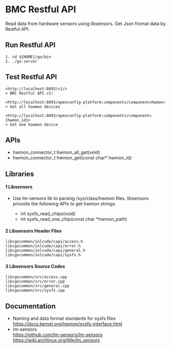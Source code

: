 # BMC Restful API
Read data from hardware sensors using libsensors. Get Json fromat data by Restful API.


## Run Restful API
    1. cd ${HOME}/go/bin
    2. ./go-server
    
## Test Restful API
    <http://localhost:8093/v1/>
    > BMC Restful API v1!

    <http://localhost:8093/openconfig-platform:components/component=hwmon>
    > Get all howmon devices

    <http://localhost:8093/openconfig-platform:components/component={hwmon_id}>
    > Get one howmon device

## APIs  

- hwmon_connector_t hwmon_all_get(void)
- hwmon_connector_t hwmon_get(const char* hwmon_id)

## Libraries 

#### 1 Libsensors
- Use lm-sensors lib to parsing /sys/class/hwmon files. libsensors privoide the following APIs to get hwmon strings. 

    - int sysfs_read_chips(void)
    - int sysfs_read_one_chip(const char *hwmon_path)

#### 2 Libsensors Header Files
    libcgocommon/inlcude/capi/access.h
    libcgocommon/inlcude/capi/error.h
    libcgocommon/inlcude/capi/general.h
    libcgocommon/inlcude/capi/sysfs.h

#### 3 Libsensors Source Codes
    libcgocommon/src/access.cpp 
    libcgocommon/src/error.cpp
    libcgocommon/src/general.cpp
    libcgocommon/src/sysfs.cpp

## Documentation

- Naming and data format standards for sysfs files  
    https://docs.kernel.org/hwmon/sysfs-interface.html
- lm-sensors   
    https://github.com/lm-sensors/lm-sensors
    https://wiki.archlinux.org/title/lm_sensors

